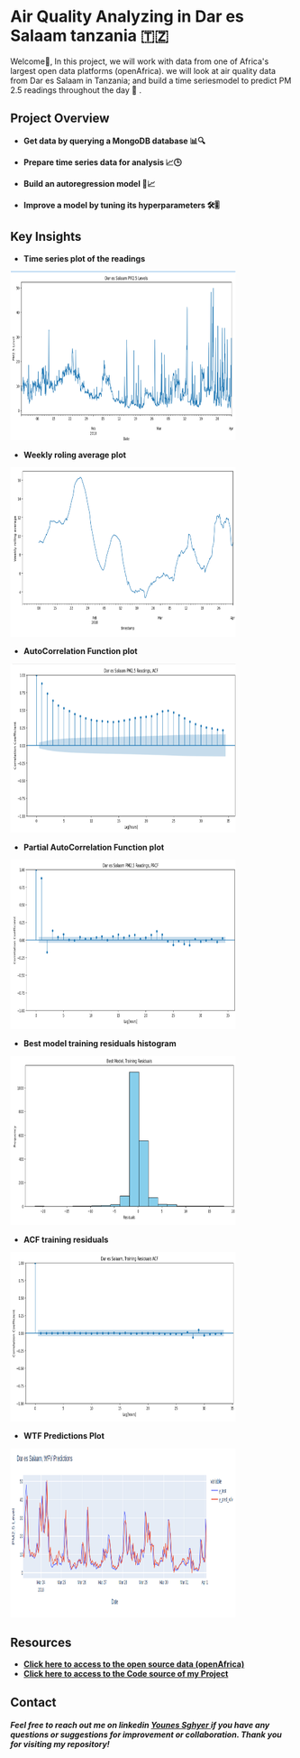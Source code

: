# Air Quality Analyzing in Dar es Salaam tanzania 🇹🇿
Welcome👋, In this project, we will work with data from one of Africa's largest open data platforms (openAfrica). we will look at air quality data from Dar es Salaam in Tanzania; and build a time seriesmodel to predict PM 2.5 readings throughout the day 🚀 .

## Project Overview 

- **Get data by querying a MongoDB database 📊🔍**

- **Prepare time series data for analysis 📈🕒**

- **Build an autoregression model 🔨📈**

- **Improve a model by tuning its hyperparameters 🛠️🎚️**

## Key Insights

- **Time series plot of the readings**
  
<img src="images/time-plot.png" alt="time series plot of the readings" width="400" height="300">

- **Weekly roling average plot**

<img src="images/weekly-roling-average-plot.png" alt="weekly roling average plot of the reading" width="400" height="300">

- **AutoCorrelation Function plot**
<img src="images/acf-plot.png" alt="AutoCorrelation Function plot of the readings" width="400" height="300">

- **Partial AutoCorrelation Function plot**
<img src="images/pacf-plot.png" alt="Partial AutoCorrelation Function plot of the readings" width="400" height="300">

- **Best model training residuals histogram**
<img src="images/best-model-hist-plot.png" alt="Best model training residuals histogram" width="400" height="300">

- **ACF training residuals**
<img src="images/acf-best-model-plot.png" alt="ACF training residuals histogram of the readings" width="400" height="300">

- **WTF Predictions Plot**
<img src="images/wfv-prediction.png" alt="WTF Predictions Plot" width="400" height="300">

## Resources

- **<a href ="https://open.africa/dataset/sensorsafrica-airquality-archive-dar-es-salaam">Click  here to access to the open source data (openAfrica) </a>**
- **<a href ="https://github.com/Younes202/Air-Quality-Analyzing-in-Dar-es-Salaam-/blob/main/notebooks/project_representation.ipynb"> Click here to access to the Code source of my Project </a>**

## Contact
##### Feel free to reach out me on linkedin <a href="https://www.linkedin.com/in/younes-sghyer-08144119b/"> Younes Sghyer </a> if you have any questions or suggestions for improvement or collaboration. Thank you for visiting my repository!
